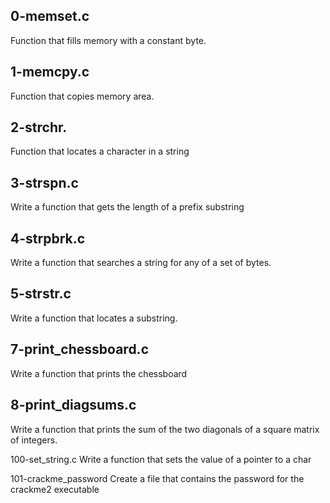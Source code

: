 ## 0-memset.c 

Function that fills memory with a constant byte.

## 1-memcpy.c 

Function that copies memory area.

## 2-strchr. 

Function that locates a character in a string

## 3-strspn.c 

Write a function that gets the length of a prefix substring

## 4-strpbrk.c 

Write a function that searches a string for any of a set of bytes.

## 5-strstr.c 

Write a function that locates a substring.

## 7-print_chessboard.c 

Write a function that prints the chessboard

## 8-print_diagsums.c 

Write a function that prints the sum of the two diagonals of a square matrix of integers.

100-set_string.c Write a function that sets the value of a pointer to a char

101-crackme_password Create a file that contains the password for the crackme2 executable
